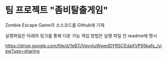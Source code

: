 # 팀 프로젝트 "좀비탈출게임"

Zombie Escape Game의 소스코드를 Github에 기재

실행파일은 아래의 링크를 통해 다운 가능
게임 방법은 실행 파일 안 readme에 명시

https://drive.google.com/file/d/1eB7JVqvvIuWwedDYRSCEdaXVP95kafs_/view?usp=sharing
